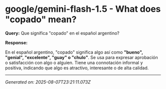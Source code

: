 # google/gemini-flash-1.5 - What does "copado" mean?

**Query:** Que significa "copado" en el español argentino?



**Response:**

En el español argentino, "copado" significa algo así como **"bueno", "genial", "excelente", "guay" o "chulo"**.  Se usa para expresar aprobación o satisfacción con algo o alguien.  Tiene una connotación informal y positiva,  indicando que algo es atractivo, interesante o de alta calidad.


---
*Generated on: 2025-08-07T23:21:11.073Z*
